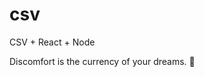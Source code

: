 # csv
CSV + React + Node


<!-- INSPIRATIONAL_QUOTE_START -->
Discomfort is the currency of your dreams.
🐯
<!-- INSPIRATIONAL_QUOTE_END -->
